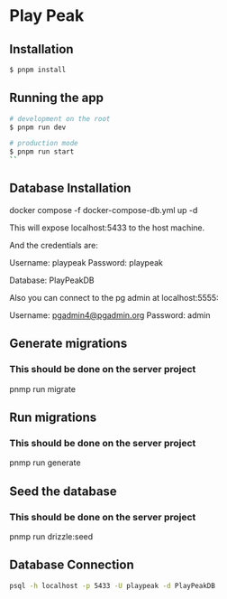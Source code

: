# Play Peak

## Installation

```bash
$ pnpm install
```

## Running the app

```bash
# development on the root
$ pnpm run dev

# production mode
$ pnpm run start
``
```

## Database Installation

docker compose -f docker-compose-db.yml up -d

This will expose localhost:5433 to the host machine.

And the credentials are:

Username: playpeak
Password: playpeak

Database: PlayPeakDB

Also you can connect to the pg admin at localhost:5555:

Username: pgadmin4@pgadmin.org
Password: admin

## Generate migrations

### This should be done on the server project

pnmp run migrate

## Run migrations

### This should be done on the server project

pnmp run generate

## Seed the database

### This should be done on the server project

pnmp run drizzle:seed

## Database Connection

```bash
psql -h localhost -p 5433 -U playpeak -d PlayPeakDB
```

